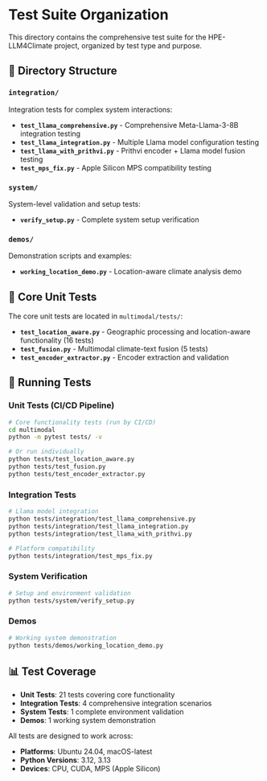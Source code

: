 # Test Suite Organization

This directory contains the comprehensive test suite for the HPE-LLM4Climate project, organized by test type and purpose.

## 📁 Directory Structure

### `integration/`
Integration tests for complex system interactions:
- **`test_llama_comprehensive.py`** - Comprehensive Meta-Llama-3-8B integration testing
- **`test_llama_integration.py`** - Multiple Llama model configuration testing
- **`test_llama_with_prithvi.py`** - Prithvi encoder + Llama model fusion testing
- **`test_mps_fix.py`** - Apple Silicon MPS compatibility testing

### `system/`
System-level validation and setup tests:
- **`verify_setup.py`** - Complete system setup verification

### `demos/`
Demonstration scripts and examples:
- **`working_location_demo.py`** - Location-aware climate analysis demo

## 🧪 Core Unit Tests

The core unit tests are located in `multimodal/tests/`:
- **`test_location_aware.py`** - Geographic processing and location-aware functionality (16 tests)
- **`test_fusion.py`** - Multimodal climate-text fusion (5 tests)
- **`test_encoder_extractor.py`** - Encoder extraction and validation

## 🚀 Running Tests

### Unit Tests (CI/CD Pipeline)
```bash
# Core functionality tests (run by CI/CD)
cd multimodal
python -m pytest tests/ -v

# Or run individually
python tests/test_location_aware.py
python tests/test_fusion.py
python tests/test_encoder_extractor.py
```

### Integration Tests
```bash
# Llama model integration
python tests/integration/test_llama_comprehensive.py
python tests/integration/test_llama_integration.py
python tests/integration/test_llama_with_prithvi.py

# Platform compatibility
python tests/integration/test_mps_fix.py
```

### System Verification
```bash
# Setup and environment validation
python tests/system/verify_setup.py
```

### Demos
```bash
# Working system demonstration
python tests/demos/working_location_demo.py
```

## 📊 Test Coverage

- **Unit Tests**: 21 tests covering core functionality
- **Integration Tests**: 4 comprehensive integration scenarios
- **System Tests**: 1 complete environment validation
- **Demos**: 1 working system demonstration

All tests are designed to work across:
- **Platforms**: Ubuntu 24.04, macOS-latest
- **Python Versions**: 3.12, 3.13
- **Devices**: CPU, CUDA, MPS (Apple Silicon)
